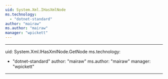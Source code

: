 ```yaml
---
uid: System.Xml.IHasXmlNode
ms.technology: 
  - "dotnet-standard"
author: "mairaw"
ms.author: "mairaw"
manager: "wpickett"
---
```


---
uid: System.Xml.IHasXmlNode.GetNode
ms.technology: 
  - "dotnet-standard"
author: "mairaw"
ms.author: "mairaw"
manager: "wpickett"
---
